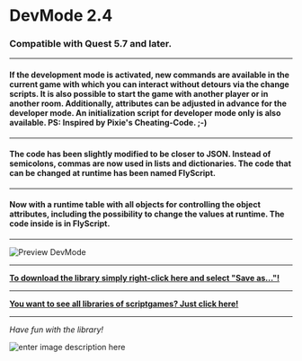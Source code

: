 # DevMode 2.4
### Compatible with Quest 5.7 and later.
---
#### If the development mode is activated, new commands are available in the current game with which you can interact without detours via the change scripts. It is also possible to start the game with another player or in another room. Additionally, attributes can be adjusted in advance for the developer mode. An initialization script for developer mode only is also available. PS: Inspired by Pixie's Cheating-Code. ;-)
---
#### The code has been slightly modified to be closer to JSON. Instead of semicolons, commas are now used in lists and dictionaries. The code that can be changed at runtime has been named FlyScript.
---
#### Now with a runtime table with all objects for controlling the object attributes, including the possibility to change the values at runtime. The code inside is in FlyScript.
---

![Preview DevMode](https://raw.githubusercontent.com/scriptgames/quest_libraries/master/DevMode/readme/DevMode.gif)

---
**[To download the library simply right-click here and select "Save as..."!](https://github.com/scriptgames/quest_libraries/raw/master/DevMode/DevMode.zip)**


---
**[You want to see all libraries of scriptgames? Just click here!](https://github.com/scriptgames/quest_libraries)**

---

*Have fun with the library!*

![enter image description here](https://raw.githubusercontent.com/scriptgames/quest_libraries/master/scriptgames.png)